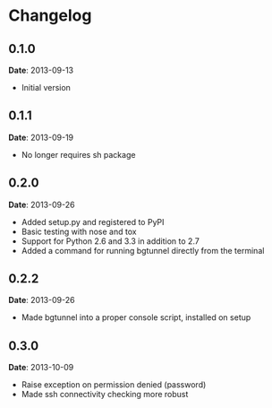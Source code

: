 # Changelog

## 0.1.0

**Date**: 2013-09-13

* Initial version

## 0.1.1

**Date**: 2013-09-19

* No longer requires sh package

## 0.2.0

**Date**: 2013-09-26

* Added setup.py and registered to PyPI
* Basic testing with nose and tox
* Support for Python 2.6 and 3.3 in addition to 2.7
* Added a command for running bgtunnel directly from the terminal

## 0.2.2

**Date**: 2013-09-26

* Made bgtunnel into a proper console script, installed on setup

## 0.3.0

**Date**: 2013-10-09

* Raise exception on permission denied (password)
* Made ssh connectivity checking more robust
